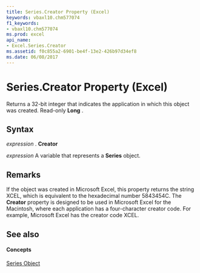 ```yaml
---
title: Series.Creator Property (Excel)
keywords: vbaxl10.chm577074
f1_keywords:
- vbaxl10.chm577074
ms.prod: excel
api_name:
- Excel.Series.Creator
ms.assetid: f0c855a2-6901-be4f-13e2-426b97d34ef8
ms.date: 06/08/2017
---
```



# Series.Creator Property (Excel)

Returns a 32-bit integer that indicates the application in which this object was created. Read-only  **Long** .


## Syntax

 _expression_ . **Creator**

 _expression_ A variable that represents a **Series** object.


## Remarks

If the object was created in Microsoft Excel, this property returns the string XCEL, which is equivalent to the hexadecimal number 5843454C. The  **Creator** property is designed to be used in Microsoft Excel for the Macintosh, where each application has a four-character creator code. For example, Microsoft Excel has the creator code XCEL.


## See also


#### Concepts


[Series Object](series-object-excel.md)

